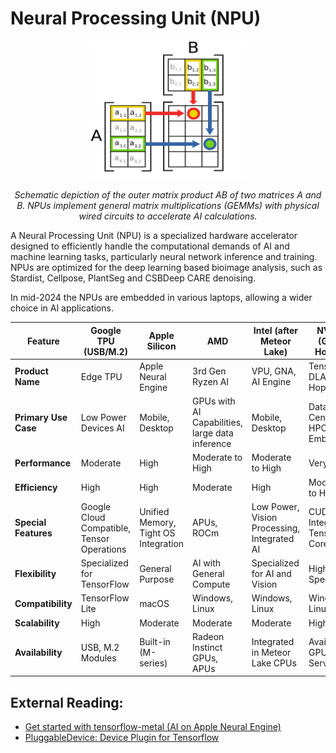 
# Neural Processing Unit (NPU)
<div style="text-align: center;">
  <img src="./npu_2.png" alt="Placeholder Image" style="width:50%;">
  <p><em>Schematic depiction of the outer matrix product AB of two matrices A and B. NPUs implement general matrix multiplications (GEMMs) with physical wired circuits to accelerate AI calculations. </em></p>
</div>

A Neural Processing Unit (NPU) is a specialized hardware accelerator designed to efficiently handle the computational demands of AI and machine learning tasks, particularly neural network inference and training. NPUs are optimized for the deep learning based bioimage analysis, such as Stardist, Cellpose, PlantSeg and CSBDeep CARE denoising.

In mid-2024 the NPUs are embedded in various laptops, allowing a wider choice in AI applications.

| Feature                          | Google TPU (USB/M.2)      | Apple Silicon      | AMD                      | Intel (after Meteor Lake)       | NVIDIA (Grace Hopper)     | NVIDIA (Jetson)           | Qualcomm Snapdragon X Elite          |
|----------------------------------|---------------------------|--------------------|--------------------------|---------------------------|---------------------------|---------------------------|---------------------------|
| **Product Name**                 | Edge TPU                  | Apple Neural Engine| 3rd Gen Ryzen AI| VPU, GNA, AI Engine       | TensorRT, DLA, Grace Hopper| Jetson Xavier, Nano, TX2  | Qualcomm AI Engine        |
| **Primary Use Case**             | Low Power Devices AI| Mobile, Desktop    | GPUs with AI Capabilities, large data inference| Mobile, Desktop | Data Center, HPC, Embedded | Embedded AI     | Laptop    |
| **Performance**                  | Moderate                  | High               | Moderate to High         | Moderate to High          | Very High                 | Moderate to High          | Moderate                  |
| **Efficiency**                   | High                      | High               | Moderate                 | High                      | Moderate to High          | High                      | High                      |
| **Special Features**             | Google Cloud Compatible, Tensor Operations| Unified Memory, Tight OS Integration | APUs, ROCm | Low Power, Vision Processing, Integrated AI | CUDA Integration, Tensor Cores | Low Power, Integrated AI | ARM based Windows Laptop |
| **Flexibility**                  | Specialized for TensorFlow| General Purpose    | AI with General Compute  | Specialized for AI and Vision| Highly Specialized        | General Purpose           | General Purpose           |
| **Compatibility**                | TensorFlow Lite           | macOS              | Windows, Linux           | Windows, Linux            | Windows, Linux            | Linux                     | Windows, Linux          |
| **Scalability**                  | High                      | Moderate           | Moderate                 | Moderate                  | High                      | Moderate                  | Moderate                  |
| **Availability**                 | USB, M.2 Modules          | Built-in (M-series)| Radeon Instinct GPUs, APUs | Integrated in Meteor Lake CPUs | Available in GPUs, Servers | Available in Embedded Modules | Snapdragon System on Chips (SoCs)           |

## External Reading:
- [Get started with tensorflow-metal (AI on Apple Neural Engine)](https://developer.apple.com/metal/tensorflow-plugin/)
- [PluggableDevice: Device Plugin for Tensorflow](https://blog.tensorflow.org/2021/06/pluggabledevice-device-plugins-for-TensorFlow.html)